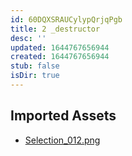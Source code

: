 ```yaml
---
id: 60DQXSRAUCylypQrjqPgb
title: 2 _destructor
desc: ''
updated: 1644767656944
created: 1644767656944
stub: false
isDir: true
---
```

## Imported Assets
- [Selection_012.png](/assets/selection_012-S00OJXLQHksd.png)
